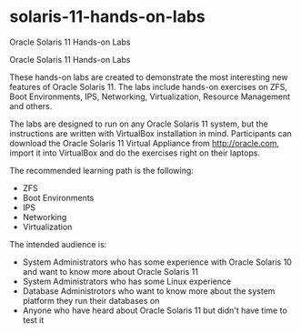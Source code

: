 solaris-11-hands-on-labs
========================

Oracle Solaris 11 Hands-on Labs

Oracle Solaris 11 Hands-on Labs

These hands-on labs are created to demonstrate the most interesting new features of Oracle Solaris 11. The labs include hands-on exercises on ZFS, Boot Environments, IPS, Networking, Virtualization, Resource Management and others.

The labs are designed to run on any Oracle Solaris 11 system, but the instructions are written with VirtualBox installation in mind. Participants can download the Oracle Solaris 11 Virtual Appliance from http://oracle.com, import it into VirtualBox and do the exercises right on their laptops.

The recommended learning path is the following:

- ZFS
- Boot Environments
- IPS
- Networking
- Virtualization

The intended audience is:

- System Administrators who has some experience with Oracle Solaris 10 and want to know more about Oracle Solaris 11
- System Administrators who has some Linux experience
- Database Administrotors who want to know more about the system platform they run their databases on
- Anyone who have heard about Oracle Solaris 11 but didn't have time to test it
